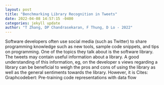 ```yaml
--- 
layout: post 
title: "Benchmarking Library Recognition in Tweets" 
date: 2022-04-08 14:57:15 -0400 
categories: jekyll update 
author: "T Zhang, DP Chandrasekaran, F Thung, D Lo - 2022" 
--- 
```

Software developers often use social media (such as Twitter) to share programming knowledge such as new tools, sample code snippets, and tips on programming. One of the topics they talk about is the software library. The tweets may contain useful information about a library. A good understanding of this information, eg, on the developer s views regarding a library can be beneficial to weigh the pros and cons of using the library as well as the general sentiments towards the library. However, it is Cites: Graphcodebert: Pre-training code representations with data flow